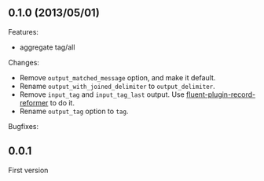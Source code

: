 ## 0.1.0 (2013/05/01)

Features:

  - aggregate tag/all

Changes:

  - Remove `output_matched_message` option, and make it default. 
  - Rename `output_with_joined_delimiter` to `output_delimiter`. 
  - Remove `input_tag` and `input_tag_last` output. Use [fluent-plugin-record-reformer](https://github.com/sonots/fluent-plugin-record-reformer) to do it.
  - Rename `output_tag` option to `tag`.

Bugfixes:

## 0.0.1

First version
